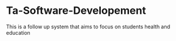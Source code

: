 # Ta-Software-Developement
This is a follow up system that aims to focus on students health and education
